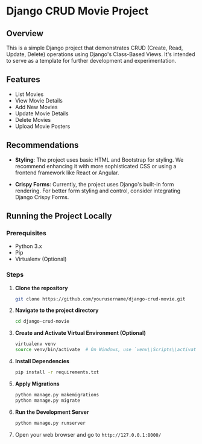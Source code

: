 # Django CRUD Movie Project

## Overview

This is a simple Django project that demonstrates CRUD (Create, Read, Update, Delete) operations using Django's Class-Based Views. It's intended to serve as a template for further development and experimentation.

## Features

- List Movies
- View Movie Details
- Add New Movies
- Update Movie Details
- Delete Movies
- Upload Movie Posters

## Recommendations

- **Styling**: The project uses basic HTML and Bootstrap for styling. We recommend enhancing it with more sophisticated CSS or using a frontend framework like React or Angular.
  
- **Crispy Forms**: Currently, the project uses Django's built-in form rendering. For better form styling and control, consider integrating Django Crispy Forms.

## Running the Project Locally

### Prerequisites

- Python 3.x
- Pip
- Virtualenv (Optional)

### Steps

1. **Clone the repository**

    ```bash
    git clone https://github.com/yourusername/django-crud-movie.git
    ```

2. **Navigate to the project directory**

    ```bash
    cd django-crud-movie
    ```

3. **Create and Activate Virtual Environment (Optional)**

    ```bash
    virtualenv venv
    source venv/bin/activate  # On Windows, use `venv\\Scripts\\activate`
    ```

4. **Install Dependencies**

    ```bash
    pip install -r requirements.txt
    ```

5. **Apply Migrations**

    ```bash
    python manage.py makemigrations
    python manage.py migrate
    ```

6. **Run the Development Server**

    ```bash
    python manage.py runserver
    ```

7. Open your web browser and go to `http://127.0.0.1:8000/`
